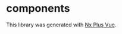 # components

This library was generated with [Nx Plus Vue](https://github.com/ZachJW34/nx-plus/tree/master/libs/vue).
